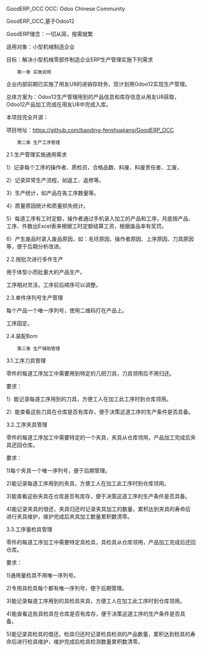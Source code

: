 GoodERP_OCC
OCC: Odoo Chinese Community

GoodERP_OCC,基于Odoo12

GoodERP理念：一切从简，按需就繁

适用对象：小型机械制造企业

目标：解决小型机械零部件制造企业ERP生产管理实施下列需求

        第一章 实施说明
企业内部前期已实施了用友U8的进销存财务，现计划用Odoo12实现生产管理。

总体方案为：Odoo12生产管理用到的产品信息和库存信息从用友U8获取，Odoo12产品加工完成在用友U8中完成入库。

本项目完全开源：

项目地址：https://github.com/baoding-fenshuajiang/GoodERP_OCC

        第二章 生产工序管理
2.1.生产管理实施通用需求

1）记录每个工序的操作者、质检员，合格品数、料废、料废责任者、工废，

2）记录异常生产流程，如返工、返修等。

3）生产统计，如产品在各工序数量等。

4）质量原因统计和质量损失统计。

5）每道工序有工时定额，操作者通过手机录入加工的产品和工序，月底按产品、工序、件数出Excel表来根据工时定额结算工资，根据废品率有奖罚。

6）产生废品时录入废品原因，如：毛坯原因、操作者原因、上序原因、刀具原因等，便于后期分析改进。

2.2.按批次进行多件生产

用于体型小而批量大的产品生产。

工序相对灵活，工序前后顺序可以调整。

2.3.单件序列号生产管理

每个产品一个唯一序列号，使用二维码打在产品上。

工序固定。

2.4.装配Bom

        第三章 生产辅助管理
3.1.工序刀具管理

零件的每道工序加工中需要用到特定的几把刀具，刀具领用后不用归还。

要求：

1）能记录每道工序用到的刀具，方便工人在加工此工序时到仓库领用。

2）能查看这些刀具在仓库是否有库存，便于决策这道工序的生产条件是否具备。

3.2.工序夹具管理

零件的每道工序加工中需要特定的一个夹具，夹具从仓库领用，产品加工完成后夹具还回仓库。

要求：

1)每个夹具一个唯一序列号，便于后期管理。

2)能记录每道工序用到的夹具，方便工人在加工此工序时到仓库领用。

3)能查看这些夹具在仓库是否有库存，便于决策这道工序的生产条件是否具备。

4)能记录夹具的借还，夹具归还时记录夹具加工的数量，累积达到夹具的寿命后进行夹具维护，维护完成后夹具加工数量累积数清零。

3.3.工序量检具管理

零件的每道工序加工中需要特定具检具，具检具从仓库领用，产品加工完成后还回仓库。

要求：

1)通用量检具不用唯一序列号。

2)专用具检具每个都有唯一序列号，便于后期管理。

3)能记录每道工序用到的具检具夹具，方便工人在加工此工序时到仓库领用。

4)能查看这些具检具在仓库是否有库存，便于决策这道工序的生产条件是否具备。

5)能记录具检具的借还。检具归还时记录检具检测的产品数量，累积达到检具的寿命后进行检具维护，维护完成后检具检测数量累积数清零。
